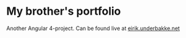 # My brother's portfolio

Another Angular 4-project. Can be found live at [eirik.underbakke.net](https://eirik.underbakke.net)

